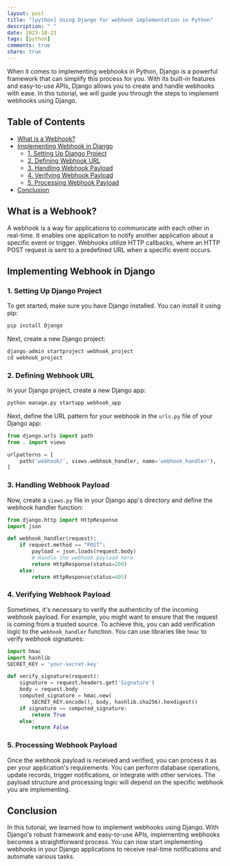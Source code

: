 ```yaml
---
layout: post
title: "[python] Using Django for webhook implementation in Python"
description: " "
date: 2023-10-23
tags: [python]
comments: true
share: true
---
```


When it comes to implementing webhooks in Python, Django is a powerful framework that can simplify this process for you. With its built-in features and easy-to-use APIs, Django allows you to create and handle webhooks with ease. In this tutorial, we will guide you through the steps to implement webhooks using Django.

## Table of Contents
- [What is a Webhook?](#what-is-a-webhook)
- [Implementing Webhook in Django](#implementing-webhook-in-django)
  - [1. Setting Up Django Project](#1-setting-up-django-project)
  - [2. Defining Webhook URL](#2-defining-webhook-url)
  - [3. Handling Webhook Payload](#3-handling-webhook-payload)
  - [4. Verifying Webhook Payload](#4-verifying-webhook-payload)
  - [5. Processing Webhook Payload](#5-processing-webhook-payload)
- [Conclusion](#conclusion)

## What is a Webhook?
A webhook is a way for applications to communicate with each other in real-time. It enables one application to notify another application about a specific event or trigger. Webhooks utilize HTTP callbacks, where an HTTP POST request is sent to a predefined URL when a specific event occurs.

## Implementing Webhook in Django

### 1. Setting Up Django Project
To get started, make sure you have Django installed. You can install it using pip:

```python
pip install Django
```

Next, create a new Django project:

```python
django-admin startproject webhook_project
cd webhook_project
```

### 2. Defining Webhook URL
In your Django project, create a new Django app:

```python
python manage.py startapp webhook_app
```

Next, define the URL pattern for your webhook in the `urls.py` file of your Django app:

```python
from django.urls import path
from . import views

urlpatterns = [
    path('webhook/', views.webhook_handler, name='webhook_handler'),
]
```

### 3. Handling Webhook Payload
Now, create a `views.py` file in your Django app's directory and define the webhook handler function:

```python
from django.http import HttpResponse
import json

def webhook_handler(request):
    if request.method == "POST":
        payload = json.loads(request.body)
        # Handle the webhook payload here
        return HttpResponse(status=200)
    else:
        return HttpResponse(status=405)
```

### 4. Verifying Webhook Payload
Sometimes, it's necessary to verify the authenticity of the incoming webhook payload. For example, you might want to ensure that the request is coming from a trusted source. To achieve this, you can add verification logic to the `webhook_handler` function. You can use libraries like `hmac` to verify webhook signatures:

```python
import hmac
import hashlib
SECRET_KEY = 'your-secret-key'

def verify_signature(request):
    signature = request.headers.get('Signature')
    body = request.body
    computed_signature = hmac.new(
        SECRET_KEY.encode(), body, hashlib.sha256).hexdigest()
    if signature == computed_signature:
        return True
    else:
        return False
```

### 5. Processing Webhook Payload
Once the webhook payload is received and verified, you can process it as per your application's requirements. You can perform database operations, update records, trigger notifications, or integrate with other services. The payload structure and processing logic will depend on the specific webhook you are implementing.

## Conclusion
In this tutorial, we learned how to implement webhooks using Django. With Django's robust framework and easy-to-use APIs, implementing webhooks becomes a straightforward process. You can now start implementing webhooks in your Django applications to receive real-time notifications and automate various tasks.
